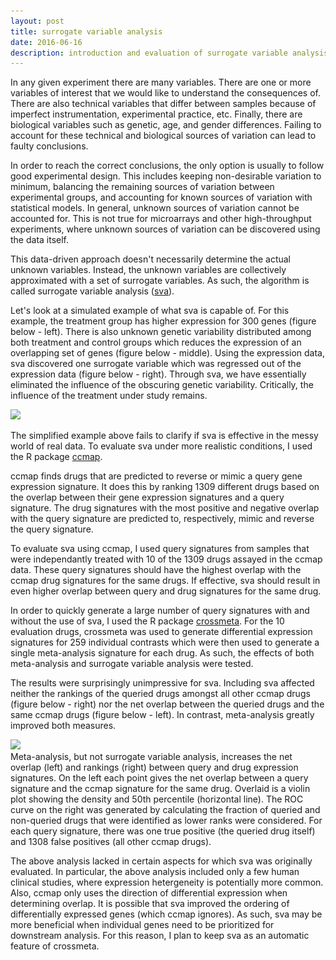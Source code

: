 ```yaml
---
layout: post
title: surrogate variable analysis
date: 2016-06-16
description: introduction and evaluation of surrogate variable analysis
---
```

In any given experiment there are many variables. There are one or more variables
of interest that we would like to understand the consequences of. There are also 
technical variables that differ between samples because of imperfect instrumentation, experimental practice, etc. Finally, there are biological variables such as genetic, age, and gender differences. Failing to account for these technical and biological sources of variation can lead to faulty conclusions.


In order to reach the correct conclusions, the only option is usually to follow
good experimental design. This includes keeping non-desirable variation to minimum,
balancing the remaining sources of variation between experimental groups, and
accounting for known sources of variation with statistical models. In general, 
unknown sources of variation cannot be accounted for. This is not true for microarrays 
and other high-throughput experiments, where unknown sources of variation can be 
discovered using the data itself.

This data-driven approach doesn't necessarily determine the actual unknown 
variables. Instead, the unknown variables are collectively approximated with a 
set of surrogate variables. As such, the algorithm is called surrogate variable 
analysis (<a href="http://journals.plos.org/plosgenetics/article?id=10.1371/journal.pgen.0030161" target="blank">sva</a>).

Let's look at a simulated example of what sva is capable of. For this example, the treatment group has higher expression for 300 genes (figure below - left). There is also unknown genetic variability distributed among both treatment and control groups which reduces the expression of an overlapping set of genes (figure below - middle). Using the expression data, sva discovered one surrogate variable which was regressed out of the expression data (figure below - right). Through sva, we have essentially eliminated the influence of the obscuring genetic variability. Critically, the influence of the treatment under study remains.

<img src="/img/heatmapsv_2000.png" srcset="/img/heatmapsv_2000.png 2000w, /img/heatmapsv_4000.png 4000w" class="ImageBorder ImageResponsive2">

The simplified example above fails to clarify if sva is effective in the messy
world of real data. To evaluate sva under more realistic conditions, I used the R package <a href="https://github.com/alexvpickering/ccmap" target="blank">ccmap</a>.

ccmap finds drugs that are predicted to reverse or mimic a query gene expression signature. It does this by ranking 1309 different drugs based on the overlap between their gene expression signatures and a query signature. The drug signatures with the most positive and negative overlap with the query signature are predicted to, respectively, mimic and reverse the query signature.

To evaluate sva using ccmap, I used query signatures from samples that were
independantly treated with 10 of the 1309 drugs assayed in the ccmap data. These query signatures should have the highest overlap with the ccmap drug signatures for the same drugs. If effective, sva should result in even higher overlap between query and drug signatures for the same drug.

In order to quickly generate a large number of query signatures with and without
the use of sva, I used the R package <a href="https://github.com/alexvpickering/crossmeta" target="blank">crossmeta</a>. For the 10 evaluation drugs, crossmeta was used to generate differential expression signatures for 259 individual contrasts which were then used to generate a single meta-analysis signature for each drug. As such, the effects of both meta-analysis and surrogate variable analysis were tested.

The results were surprisingly unimpressive for sva. Including sva affected neither the
rankings of the queried drugs amongst all other ccmap drugs (figure below - right) nor the net overlap between the queried drugs and the same ccmap drugs (figure below - left). In contrast, meta-analysis greatly improved both measures.

<img src="/img/sva_2000.png" srcset="/img/sva_2000.png 2000w, /img/sva_4000.png 4000w" class="ImageBorder ImageResponsive2">
<div class="caption"> Meta-analysis, but not surrogate variable analysis, increases the net overlap (left) and rankings (right) between query and drug expression signatures. On the left each point gives the net overlap between a query signature and the ccmap signature for the same drug. Overlaid is a violin plot showing the density and 50th percentile (horizontal line). The ROC curve on the right was generated by calculating the fraction of queried and non-queried drugs that were identified as lower ranks were considered. For each query signature, there was one true positive (the queried drug itself) and 1308 false positives (all other ccmap drugs).
</div>

The above analysis lacked in certain aspects for which sva was originally evaluated. In particular, the above analysis included only a few human clinical studies, where expression hetergeneity is potentially more common. Also, ccmap only uses the direction of differential expression when determining overlap. It is possible that sva improved the ordering of differentially expressed genes (which ccmap ignores). As such, sva may be more beneficial when individual genes need to be prioritized for downstream analysis. For this reason, I plan to keep sva as an automatic feature of crossmeta.
